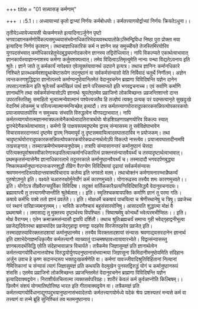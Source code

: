 +++
title = "01 सन्न्यासङ् कर्मणाम्"

+++
।।5.1।। अध्यायाभ्यां कृतो द्वाभ्यां निर्णयः कर्मबोधयोः।
कर्मतत्त्यागयोर्द्वाभ्यां निर्णयः क्रियतेऽधुना।।  
  
तृतीयेऽध्यायेज्यायसी चेत्कर्मणस्ते इत्यादिनाऽर्जुनेन पृष्टो
भगवाञ्ज्ञानकर्मणोर्विकल्पसमुच्चयासंभवेनाधिकारिभेदव्यवस्थयालोकेऽस्मिन्द्विविधा
निष्ठा पुरा प्रोक्ता मया इत्यादिना निर्णयं कृतवान्। तथाचाज्ञाधिकारिकं
कर्म न ज्ञानेन सह समुच्चीयते तेजस्तिमिरयोरिव युगपदसंभवात्
कर्माधिकारहेतुभेदबुद्ध्यपनोदकत्वेन ज्ञानस्य तद्विरोधित्वात्। नापि
विकल्प्यते एकार्थत्वाभावात् ज्ञानकार्यस्याज्ञाननाशस्य कर्मणा
कर्तुमशक्यत्वात्। तमेव विदित्वाऽतिमृत्युमेति नान्यः पन्था विद्यतेऽयनाय
इति श्रुतेः। ज्ञाने जाते तु कर्मकार्यं नापेक्ष्यत एवेत्युक्तंयावानर्थ
उदपाने इत्यत्र। तथाच ज्ञानिनः कर्मानधिकारे निश्चिते
प्रारब्धकर्मवशाद्वृथाचेष्टारूपेण तदनुष्ठानं वा सर्वकर्मसंन्यासो वेति
निर्विवादं चतुर्थे निर्णीतम्। अज्ञेन त्वन्तःकरणशुद्धिद्वारा
ज्ञानोत्पत्तये कर्माण्यनुष्ठेयानितमेतं वेदानुवचनेन ब्राह्मणा विविदिषन्ति
यज्ञेन दानेन तपसाऽनाशकेन इति श्रुतेःसर्वं कर्माखिलं पार्थ ज्ञाने
परिसमाप्यते इति भगवद्वचनाच्च। एवं सर्वाणि कर्माणि ज्ञानार्थानि तथा
सर्वकर्मसंन्यासोऽपि ज्ञानार्थः श्रूयतेएतमेव प्रव्राजिनो लोकमिच्छन्तः
प्रव्रजन्तिशान्तो दान्त उपरतस्तितिक्षुः समाहितो भूत्वात्मन्येवात्मानं
पश्येत्त्यजतैव हि तज्ज्ञेयं त्यक्तुः प्रत्यक् परं पदम्सत्यानृते सुखदुःखे
वेदानिमं लोकममुं च परित्यज्यात्मानमन्विच्छेत् इत्यादौ। तत्र
कर्मतत्त्यागयोरारादुपकारकसन्निपत्योपकारकयोः प्रयाजावघातयोरिव न समुच्चयः
संभवति विरुद्धत्वेन यौगपद्याभावात्। नापि
कर्मतत्त्यागयोरात्मज्ञानमात्रफलत्वेनैकार्थत्वादतिरात्रार्थयोः
षोडशिग्रहणाग्रहणयोरिव विकल्पः स्यात् द्वारभेदेनैकार्थत्वाभावात्। कर्मणो
हि पाक्षयरूपमदृष्टमेव द्वारम् संन्यासस्य तु सर्वविक्षेपाभावेन
विचारावसरदानरूपं दृष्टमेव द्वारम् नियमापूर्वं तु
दृष्टसमवायित्वादवघातादाविव न प्रयोजकम्। तथा
चादृष्टार्थयोरारादुपकारकसन्निपत्योपकारकयोरेकप्रधानार्थत्वेऽपि विकल्पो
नास्त्येव। प्रयाजावघातादीनामपि तत्प्रसङ्गात्।
तस्मात्क्रमेणोभयमप्यनुष्ठेयम्। तत्रापि संन्यासानन्तरं कर्मानुष्ठानं
चेत्तदा परित्यक्तपूर्वाश्रमस्वीकारेणारूढपतित्वात्कर्मानधिकारित्वं
प्राक्तनसंन्यासवैयर्थ्यं च तस्यादृष्टार्थत्वाभावात्। प्रथमकृतसंन्यासेनैव
ज्ञानाधिकारलाभे तदुत्तरकाले कर्मानुष्ठानवैयर्थ्यं च। तस्मादादौ
भगवदर्पणबुद्ध्या निष्कामकर्मानुष्ठानादन्तःकरणशुद्धौ तीव्रेण वैराग्येण
विविदिषायां दृढायां सर्वकर्मसंन्यासः श्रवणमननादिरूपवेदान्तवाक्यविचाराय
कर्तव्य इति भगवतो मतम्। तथाचोक्तंन कर्मणामनारम्भान्नैष्कर्म्यं
पुरुषोऽश्नुते इति। वक्ष्यते चआरुरुक्षोर्मुनेर्योगं कर्म कारणमुच्यते।
योगारूढस्य तस्यैव शमः कारणमुच्यते।। इति। योगोऽत्र तीव्रवैराग्यपूर्विका
विविदिषा। तदुक्तं वार्तिककारैःप्रत्यग्विविदिषासिद्ध्यै वेदानुवचनादयः।
ब्रह्मावाप्त्यै तु तत्त्यागमीप्सन्तीति श्रुतेर्बलात्।। इति।
स्मृतिश्चकषायपक्तिः कर्माणि ज्ञानं तु परमा गतिः। कषाये कर्मभिः पक्वे ततो
ज्ञानं प्रवर्तते।। इति। मोक्षधर्मे चकषायं पाचयित्वा च श्रेणीस्थानेषु च
त्रिषु। प्रव्रजेच्च परं स्थानं पारिव्राज्यमनुत्तमम्।। भावितैः करणैश्चायं
बहुसंसारयोनिषु। आसादयति शुद्धात्मा मोक्षं वै प्रथमाश्रमे।। तमासाद्य तु
मुक्तस्य दृष्टार्थस्य विपश्चितः। त्रिष्वाश्रमेषु कोन्वर्थो
भवेत्परमभीप्सितः।। इति। मोक्षं वैराग्यम्। एतेन क्रमाक्रमसंन्यासौ द्वावपि
दर्शितौ। तथाच श्रुतिःब्रह्मचर्यं समाप्य गृही भवेद्गृहाद्वनीभूत्वा
प्रव्रजेद्यदिवेतरथा ब्रह्मचर्यादेव प्रव्रजेद्गृहाद्वा वनाद्वा यदहरेव
विरजेत्तदहरेव प्रव्रजेत् इति। तस्मादज्ञस्याविरक्ततादशायां
कर्मानुष्ठानमेव। तस्यैव विरक्ततादशायां संन्यासः श्रवणाद्यवसरदानेन
ज्ञानार्थ इति दशाभेदेनाज्ञमधिकृत्यैव कर्मतत्त्यागौ व्याख्यातुं
पञ्चमषष्ठावध्यायावारभ्येते। विद्वत्संन्यासस्तु ज्ञानबलादर्थसिद्धि एवेति
संदेहाभावान्नात्र विचार्यते। तत्रैकमेव जिज्ञासुमज्ञं प्रति
ज्ञानार्थत्वेन कर्मतत्त्यागयोर्विधानात्तयोश्च
विरुद्धयोर्युगपदनुष्ठानासंभवान्मया जिज्ञासुना किमिदानीमनुष्ठेयमिति
संदिहानः अर्जुन उवाच हे कृष्ण सदानन्दरूप भक्तदुःखकर्षणेति वा। कर्मणां
यावज्जीवादिश्रुतिविहितानां नित्यानां नैमित्तिकानां च संन्यासं त्यागं
जिज्ञासुमज्ञं प्रति कथयसि वेदमुखेन पुनस्तद्विरुद्धं योगं च
कर्मानुष्ठानरूपं शंससि। एतमेव प्रव्राजिनो लोकमिच्छन्तः प्रव्रजन्तितमेतं
वेदानुवचनेन ब्राह्मणा विविदिषन्ति यज्ञेन
इत्यादिवाक्यद्वयेन। निराशीर्यतचित्तात्मा त्यक्तसर्वपरिग्रहः। शारीरं केवलं
कर्म कुर्वन्नाप्नोति किल्बिषम्।। छित्त्वैनं संशयं योगमातिष्ठोत्तिष्ठ भारत
इति गीतावाक्यद्वयेन वा। तत्रैकमज्ञं प्रति
कर्मतत्त्यागयोर्विधानाद्युगपदुभयानुष्ठानासंभवादेतयोः
कर्मतत्त्यागयोर्मध्ये यदेकं श्रेयः प्रशस्यतरं मन्यसे कर्म वा तत्त्यागं
वा तन्मे ब्रूहि सुनिश्चितं तव मतमनुष्ठानाय।
